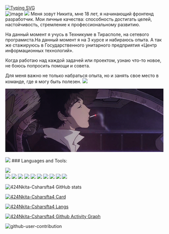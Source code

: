 
[![Typing SVG](https://readme-typing-svg.herokuapp.com?font=Roboto&duration=8000&pause=2000&color=F70000&center=true&vCenter=true&width=850&height=100&lines=Приветствую😊+на+своем+gitHub+профиле💥+Я+Junior+Frontend+Developer+из+Тирасполя🗾)](https://git.io/typing-svg)
 </br>
 ![image](https://user-images.githubusercontent.com/103760832/189517518-6146689b-2895-4842-a49b-793119dabc93.png)
<img src="assests/borderseperator.gif">
 Меня зовут Никита, мне 18 лет, я начинающий фронтенд разработчик. Мои личные качества: способность достигать целей, настойчивость, стремление к профессиональному развитию.

На данный момент я учусь в Техникуме в Тирасполе, на сетевого програмиста.На данный момент я на 3 курсе и набираюсь опыта. А так же стажируюсь в Государственного унитарного предприятия «Центр информационных технологий».

Когда работаю над каждой задачей или проектом, узнаю что-то новое, не боюсь попросить помощи и совета.

Для меня важно не только набраться опыта, но и занять свое место в команде, где я могу быть полезен.
<img src="assests/borderseperator.gif">

[![Header](https://github.com/424Nkita-Csharsfta4/424Nkita-Csharsfta4/blob/main/424Nkita-Csharsfta4-main/assets/1.gif)](https://vk.com/php1234python)

<img src="assests/borderseperator.gif">
### Languages and Tools:
<p align="center">
 
    
  <code><img width="5%" src="https://raw.githubusercontent.com/yurijserrano/Github-Profile-Readme-Logos/f994c418a134b58c4aec11152f6a4a33fa89da26/text%20editors/vscode.svg"></code>
 </br>
  <code><img width="5%" src="https://raw.githubusercontent.com/yurijserrano/Github-Profile-Readme-Logos/f994c418a134b58c4aec11152f6a4a33fa89da26/others/html.svg"></code>
  <code><img width="5%" src="https://raw.githubusercontent.com/yurijserrano/Github-Profile-Readme-Logos/f994c418a134b58c4aec11152f6a4a33fa89da26/others/css.svg"></code>
  <code><img width="5%" src="https://raw.githubusercontent.com/yurijserrano/Github-Profile-Readme-Logos/f994c418a134b58c4aec11152f6a4a33fa89da26/programming%20languages/c%23.svg"></code>
  <code><img width="5%" src="https://raw.githubusercontent.com/yurijserrano/Github-Profile-Readme-Logos/f994c418a134b58c4aec11152f6a4a33fa89da26/programming%20languages/javascript.svg"></code>
   <code><img width="5%" src="https://raw.githubusercontent.com/yurijserrano/Github-Profile-Readme-Logos/master/programming%20languages/php.png"></code>
     <code><img width="5%" src="https://raw.githubusercontent.com/yurijserrano/Github-Profile-Readme-Logos/f994c418a134b58c4aec11152f6a4a33fa89da26/frameworks/nodejs.svg"></code>
  <code><img width="5%" src="https://raw.githubusercontent.com/yurijserrano/Github-Profile-Readme-Logos/f994c418a134b58c4aec11152f6a4a33fa89da26/frameworks/vuejs.svg"></code>
 <code><img width="5%" src="https://raw.githubusercontent.com/yurijserrano/Github-Profile-Readme-Logos/f994c418a134b58c4aec11152f6a4a33fa89da26/frameworks/boostrap.svg"></code>
     <code><img width="5%" src="https://raw.githubusercontent.com/yurijserrano/Github-Profile-Readme-Logos/f994c418a134b58c4aec11152f6a4a33fa89da26/frameworks/jquery.svg"></code>
   <code><img width="5%" src="https://raw.githubusercontent.com/yurijserrano/Github-Profile-Readme-Logos/f994c418a134b58c4aec11152f6a4a33fa89da26/databases/mysql.svg"></code>
</p>



![424Nkita-Csharsfta4 GitHub stats](https://github-readme-stats.vercel.app/api?username=424Nkita-Csharsfta4&show_icons=true&theme=tokyonight)

[![424Nkita-Csharsfta4 Card](https://github-readme-stats.vercel.app/api/pin/?username=424Nkita-Csharsfta4&repo=github-readme-stats)](https://github.com/424Nkita-Csharsfta4/github-readme-stats)

[![424Nkita-Csharsfta4 Langs](https://github-readme-stats.vercel.app/api/top-langs/?username=424Nkita-Csharsfta4)](https://github.com/424Nkita-Csharsfta4/github-readme-stats)

[![424Nkita-Csharsfta4 Github Activity Graph](https://github-readme-activity-graph.cyclic.app/graph?username=424Nkita-Csharsfta4&custom_title=424Nkita-Csharsfta4's%20GitHub%20Activity%20Graph&&line=2100fa&point=0079fa&area=true&hide_border=true)](https://github.com/ashutosh00710/github-readme-activity-graph)

![github-user-contribution](https://user-images.githubusercontent.com/103760832/201751006-e2a8188c-f1aa-4364-8b43-b652950028e9.svg)



